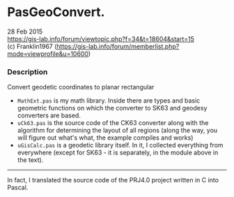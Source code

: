 # PasGeoConvert.

28 Feb 2015  
https://gis-lab.info/forum/viewtopic.php?f=34&t=18604&start=15  
(c) Franklin1967 (https://gis-lab.info/forum/memberlist.php?mode=viewprofile&u=10600)

### Description

Convert geodetic coordinates to planar rectangular
* `MathExt.pas` is my math library. Inside there are types and basic geometric functions on which the converter to SK63 and geodesy converters are based.
* `uCk63.pas` is the source code of the CK63 converter along with the algorithm for determining the layout of all regions (along the way, you will figure out what's what, the example compiles and works)
* `uGisCalc.pas` is a geodetic library itself. In it, I collected everything from everywhere (except for SK63 - it is separately, in the module above in the text).

-----

In fact, I translated the source code of the PRJ4.0 project written in C into Pascal.
